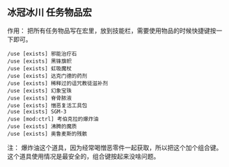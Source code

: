 

## 冰冠冰川 任务物品宏

作用： 把所有任务物品写在宏里，放到技能栏，需要使用物品的时候快捷键按一下即可。

```
/use [exists] 邪能治疗石
/use [exists] 黑锋旗帜
/use [exists] 虹吸魔杖
/use [exists] 达克门德的药剂
/use [exists] 稀释过的诅咒教徒滋补剂
/use [exists] 幻象宝珠
/use [exists] 脊骨脓液
/use [exists] 憎恶复活工具包
/use [exists] SGM-3
/use [mod:ctrl] 考伯克拉的爆炸油
/use [exists] 沸腾的魔质
/use [exists] 奥鲁麦斯的残骸
```

注： 爆炸油这个道具，因为经常喝憎恶零件一起获取，所以把这个加个组合键。这个道具使用情况是最安全的，组合键按起来没啥问题。
